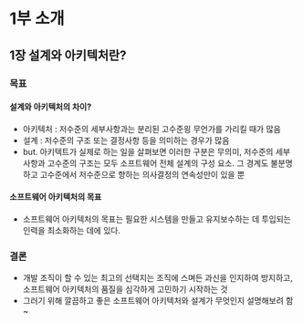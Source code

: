 # 1부 소개

## 1장 설계와 아키텍처란?

### 목표

#### 설계와 아키텍처의 차이?

- 아키텍처 : 저수준의 세부사항과는 분리된 고수준읭 무언가를 가리킬 때가 많음
- 설계 : 저수준의 구조 또는 결정사항 등을 의미하는 경우가 많음
- but. 아키텍트가 실제로 하는 일을 살펴보면 이러한 구분은 무의미, 저수준의 세부사항과 고수준의 구조는 모두 소프트웨어 전체 설계의 구성 요소. 그 경계도 불분명하고 고수준에서 저수준으로 향하는 의사결정의 연속성만이 있을 뿐

#### 소프트웨어 아키텍처의 목표

- 소프트웨어 아키텍처의 목표는 필요한 시스템을 만들고 유지보수하는 데 투입되는 인력을 최소화하는 데에 있다.

### 결론

- 개발 조직이 할 수 있는 최고의 선택지는 조직에 스며든 과신을 인지하여 방지하고, 소프트웨어 아키텍처의 품질을 심각하게 고민하기 시작하는 것
- 그러기 위해 깔끔하고 좋은 소프트웨어 아키텍처와 설계가 무엇인지 설명해보려 함 ~